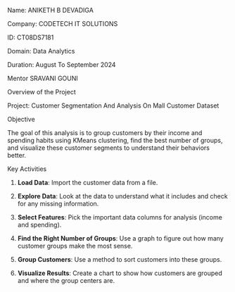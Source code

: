 Name: ANIKETH B DEVADIGA

Company: CODETECH IT SOLUTIONS

ID: CT08DS7181

Domain: Data Analytics

Duration: August To September 2024

Mentor SRAVANI GOUNI



Overview of the Project 



Project: Customer Segmentation And Analysis On Mall Customer Dataset

Objective

The goal of this analysis is to group customers by their income and spending habits using KMeans clustering, find the best number of groups, and visualize these customer segments to understand their behaviors better.

Key Activities

1. **Load Data**: Import the customer data from a file.

2. **Explore Data**: Look at the data to understand what it includes and check for any missing information.

3. **Select Features**: Pick the important data columns for analysis (income and spending).

4. **Find the Right Number of Groups**: Use a graph to figure out how many customer groups make the most sense.

5. **Group Customers**: Use a method to sort customers into these groups.

6. **Visualize Results**: Create a chart to show how customers are grouped and where the group centers are.
